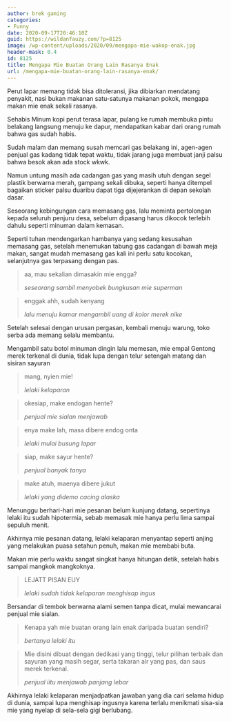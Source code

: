 ```yaml
---
author: brek gaming
categories:
- Funny
date: 2020-09-17T20:46:10Z
guid: https://wildanfauzy.com/?p=8125
image: /wp-content/uploads/2020/09/mengapa-mie-wakop-enak.jpg
header-mask: 0.4
id: 8125
title: Mengapa Mie Buatan Orang Lain Rasanya Enak
url: /mengapa-mie-buatan-orang-lain-rasanya-enak/
---
```


Perut lapar memang tidak bisa ditoleransi, jika dibiarkan mendatang penyakit, nasi bukan makanan satu-satunya makanan pokok, mengapa makan mie enak sekali rasanya.

Sehabis Minum kopi perut terasa lapar, pulang ke rumah membuka pintu belakang langsung menuju ke dapur, mendapatkan kabar dari orang rumah bahwa gas sudah habis.

Sudah malam dan memang susah memcari gas belakang ini, agen-agen penjual gas kadang tidak tepat waktu, tidak jarang juga membuat janji palsu bahwa besok akan ada stock wkwk.

Namun untung masih ada cadangan gas yang masih utuh dengan segel plastik berwarna merah, gampang sekali dibuka, seperti hanya ditempel bagaikan sticker palsu duaribu dapat tiga dijejerankan di depan sekolah dasar.

Seseorang kebingungan cara memasang gas, lalu meminta pertolongan kepada seluruh penjuru desa, sebelum dipasang harus dikocok terlebih dahulu seperti minuman dalam kemasan.

Seperti tuhan mendengarkan hambanya yang sedang kesusahan memasang gas, setelah menemukan tabung gas cadangan di bawah meja makan, sangat mudah memasang gas kali ini perlu satu kocokan, selanjutnya gas terpasang dengan pas.

<blockquote class="wp-block-quote">
  <p>
    aa, mau sekalian dimasakin mie engga?
  </p>
  
  <cite>seseorang sambil menyobek bungkusan mie superman</cite>
</blockquote>

<blockquote class="wp-block-quote">
  <p>
    enggak ahh, sudah kenyang
  </p>
  
  <cite>lalu menuju kamar mengambil uang di kolor merek nike</cite>
</blockquote>

Setelah selesai dengan urusan pergasan, kembali menuju warung, toko serba ada memang selalu membantu.

Mengambil satu botol minuman dingin lalu memesan, mie empal Gentong merek terkenal di dunia, tidak lupa dengan telur setengah matang dan sisiran sayuran 

<blockquote class="wp-block-quote">
  <p>
    mang, nyien mie!
  </p>
  
  <cite>lelaki kelaparan </cite>
</blockquote>

<blockquote class="wp-block-quote">
  <p>
    okesiap, make endogan hente?
  </p>
  
  <cite>penjual mie sialan menjawab</cite>
</blockquote>

<blockquote class="wp-block-quote">
  <p>
    enya make lah, masa dibere endog onta
  </p>
  
  <cite>lelaki mulai busung lapar</cite>
</blockquote>

<blockquote class="wp-block-quote">
  <p>
    siap, make sayur hente?
  </p>
  
  <cite>penjual banyak tanya</cite>
</blockquote>

<blockquote class="wp-block-quote">
  <p>
    make atuh, maenya dibere jukut
  </p>
  
  <cite>lelaki yang didemo cacing alaska</cite>
</blockquote>

Menunggu berhari-hari mie pesanan belum kunjung datang, sepertinya lelaki itu sudah hipotermia, sebab memasak mie hanya perlu lima sampai sepuluh menit.

Akhirnya mie pesanan datang, lelaki kelaparan menyantap seperti anjing yang melakukan puasa setahun penuh, makan mie membabi buta. 

Makan mie perlu waktu sangat singkat hanya hitungan detik, setelah habis sampai mangkok mangkoknya. 

<blockquote class="wp-block-quote">
  <p>
    LEJATT PISAN EUY
  </p>
  
  <cite>lelaki sudah tidak kelaparan menghisap ingus</cite>
</blockquote>

Bersandar di tembok berwarna alami semen tanpa dicat, mulai mewancarai penjual mie sialan. 

<blockquote class="wp-block-quote">
  <p>
    Kenapa yah mie buatan orang lain enak daripada buatan sendiri?
  </p>
  
  <cite>bertanya lelaki itu</cite>
</blockquote>

<blockquote class="wp-block-quote">
  <p>
    Mie disini dibuat dengan dedikasi yang tinggi, telur pilihan terbaik dan sayuran yang masih segar, serta takaran air yang pas, dan saus merek terkenal.
  </p>
  
  <cite>penjual iitu menjawab panjang lebar</cite>
</blockquote>

Akhirnya lelaki kelaparan menjadpatkan jawaban yang dia cari selama hidup di dunia, sampai lupa menghisap ingusnya karena terlalu menikmati sisa-sia mie yang nyelap di sela-sela gigi berlubang.